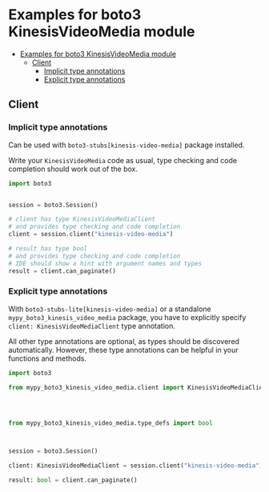 <a id="examples-for-boto3-kinesisvideomedia-module"></a>

# Examples for boto3 KinesisVideoMedia module

- [Examples for boto3 KinesisVideoMedia module](#examples-for-boto3-kinesisvideomedia-module)
  - [Client](#client)
    - [Implicit type annotations](#implicit-type-annotations)
    - [Explicit type annotations](#explicit-type-annotations)

<a id="client"></a>

## Client

<a id="implicit-type-annotations"></a>

### Implicit type annotations

Can be used with `boto3-stubs[kinesis-video-media]` package installed.

Write your `KinesisVideoMedia` code as usual, type checking and code completion
should work out of the box.

```python
import boto3


session = boto3.Session()

# client has type KinesisVideoMediaClient
# and provides type checking and code completion
client = session.client("kinesis-video-media")

# result has type bool
# and provides type checking and code completion
# IDE should show a hint with argument names and types
result = client.can_paginate()
```

<a id="explicit-type-annotations"></a>

### Explicit type annotations

With `boto3-stubs-lite[kinesis-video-media]` or a standalone
`mypy_boto3_kinesis_video_media` package, you have to explicitly specify
`client: KinesisVideoMediaClient` type annotation.

All other type annotations are optional, as types should be discovered
automatically. However, these type annotations can be helpful in your functions
and methods.

```python
import boto3

from mypy_boto3_kinesis_video_media.client import KinesisVideoMediaClient




from mypy_boto3_kinesis_video_media.type_defs import bool



session = boto3.Session()

client: KinesisVideoMediaClient = session.client("kinesis-video-media")

result: bool = client.can_paginate()
```
